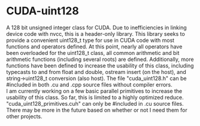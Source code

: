 # CUDA-uint128
A 128 bit unsigned integer class for CUDA.  Due to inefficiencies in linking device code with nvcc, this is a header-only library.  This library seeks to provide a convenient uint128_t type for use in CUDA code with most functions and operators defined.  At this point, nearly all operators have been overloaded for the uint128_t class, all common arithmetic and bit arithmetic functions (including several roots) are defined.  Additionally, more functions have been defined to increase the usability of this class, including typecasts to and from float and double, ostream insert (on the host), and string->uint128_t conversion (also host). The file "cuda_uint128.h" can be #included in both .cu and .cpp source files without compiler errors.<br>
I am currently working on a few basic parallel primitives to increase the usability of this class.  So far, this is limited to a highly optimized reduce.  "cuda_uint128_primitives.cuh" can only be #included in .cu source files.  There may be more in the future based on whether or not I need them for other projects.
